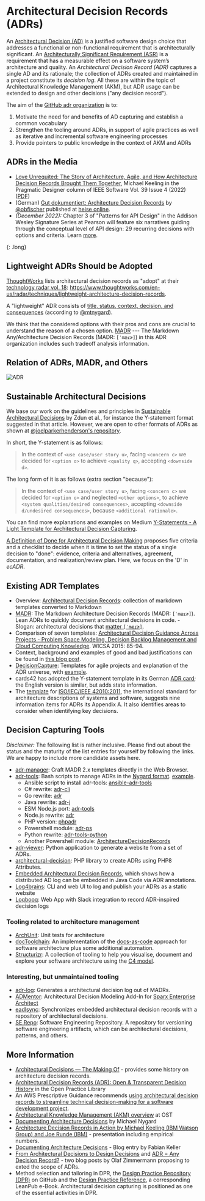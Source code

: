 # Architectural Decision Records (ADRs)

An [Architectural Decision (AD)](https://en.wikipedia.org/wiki/Architectural_decision) is a justified software design choice that addresses a functional or non-functional requirement that is architecturally significant.
An [Architecturally Significant Requirement (ASR)](https://en.wikipedia.org/wiki/Architecturally_significant_requirements) is a requirement that has a measurable effect on a software system’s architecture and quality.
An *Architectural Decision Record (ADR)* captures a single AD and its rationale;
the collection of ADRs created and maintained in a project constitute its *decision log*.
All these are within the topic of Architectural Knowledge Management (AKM), but ADR usage can be extended to design and other decisions ("any decision record").

The aim of the [GitHub adr organization](http://github.com/adr) is to:

1. Motivate the need for and benefits of AD capturing and establish a common vocabulary
2. Strengthen the tooling around ADRs, in support of agile practices as well as iterative and incremental software engineering processes
3. Provide pointers to public knowledge in the context of AKM and ADRs

<!-- > Note: The term "architecture decision record" can be used interchangeably. -->

## ADRs in the Media

* [Love Unrequited: The Story of Architecture, Agile, and How Architecture Decision Records Brought Them Together](https://ieeexplore.ieee.org/document/9801811), Michael Keeling in the Pragmatic Designer column of IEEE Software Vol. 39 Issue 4 (2022) ([PDF](https://ieeexplore.ieee.org/stamp/stamp.jsp?arnumber=9801811))
* (German) [Gut dokumentiert: Architecture Decision Records](https://www.heise.de/hintergrund/Gut-dokumentiert-Architecture-Decision-Records-4664988.html) by [@obfischer](https://github.com/obfischer) published at [heise online](https://www.heise.de/).
* *(December 2022):* Chapter 3 of "Patterns for API Design" in the Addison Wesley Signature Series at Pearson will feature six narratives guiding through the conceptual level of API design: 29 recurring decisions with  options and criteria. Learn [more](https://ozimmer.ch/patterns/2022/08/25/PfADBookNews.html).

{: .long}
## Lightweight ADRs Should be Adopted

[ThoughtWorks](https://www.thoughtworks.com/) lists architectural decision records as "adopt" at their [technology radar vol. 18](https://assets.thoughtworks.com/assets/technology-radar-vol-18-en.pdf): <https://www.thoughtworks.com/en-us/radar/techniques/lightweight-architecture-decision-records>.

A "lightweight" ADR consists of [title, status, context, decision, and consequences](https://github.com/joelparkerhenderson/architecture-decision-record/blob/main/templates/decision-record-template-by-michael-nygard/index.md) (according to [@mtnygard](https://github.com/mtnygard)). 

We think that the considered options with their pros and cons are crucial to understand the reason of a chosen option. [MADR](https://adr.github.io/madr/) --- The Markdown Any/Architecture Decision Records (MADR: `[ˈmæɾɚ]`) in this ADR organization includes such tradeoff analysis information.

## Relation of ADRs, MADR, and Others

![ADR](ADR.png)

## Sustainable Architectural Decisions

We base our work on the guidelines and principles in [Sustainable Architectural Decisions](https://www.infoq.com/articles/sustainable-architectural-design-decisions) by Zdun et al., for instance the Y-statement format suggested in that article.
However, we are open to other formats of ADRs as shown at [@joelparkerhenderson's repository](https://github.com/joelparkerhenderson/architecture_decision_record).

In short, the Y-statement is as follows:

> In the context of `<use case/user story u>`, facing `<concern c>` we decided for `<option o>` to achieve `<quality q>`, accepting `<downside d>`.

The long form of it is as follows (extra section "because"):

> In the context of `<use case/user story u>`,
> facing `<concern c>`
> we decided for `<option o>`
> and neglected `<other options>`,
> to achieve `<system qualities/desired consequences>`,
> accepting `<downside d/undesired consequences>`,
> because `<additional rationale>`.

You can find more explanations and examples on Medium [Y-Statements - A Light Template for Architectural Decision Capturing](https://medium.com/@docsoc/y-statements-10eb07b5a177).

[A Definition of Done for Architectural Decision Making](https://www.ozimmer.ch/practices/2020/05/22/ADDefinitionOfDone.html) proposes five criteria and a checklist to decide when it is time to set the status of a single decision to "done": evidence, criteria and alternatives, agreement, documentation, and realization/review plan. Here, we focus on the 'D' in *ecADR*.

## Existing ADR Templates

* Overview: [Architectural Decision Records](https://github.com/joelparkerhenderson/architecture_decision_record): collection of markdown templates converted to Markdown
* [MADR](https://adr.github.io/madr/): The Markdown Architecture Decision Records (MADR: `[ˈmæɾɚ]`). Lean ADRs to quickly document architectural decisions in code. - Slogan: architectural decisions that [matter `[ˈmæɾɚ]`](https://en.wiktionary.org/wiki/matter#Pronunciation).
* Comparison of seven templates: [Architectural Decision Guidance Across Projects - Problem Space Modeling, Decision Backlog Management and Cloud Computing Knowledge](http://www.ifs.hsr.ch/fileadmin/user_upload/customers/ifs.hsr.ch/Home/projekte/ADMentor-WICSA2015ubmissionv11nc.pdf). WICSA 2015: 85-94.
* Context, background and examples of good and bad justifications can be found in [this blog post](https://www.ozimmer.ch/practices/2020/04/27/ArchitectureDecisionMaking.html).
* [DecisionCapture](https://schubmat.github.io/DecisionCapture/): Templates for agile projects and explanation of the ADR universe, with [example](https://github.com/schubmat/DecisionCapture/blob/master/samples/samples_simpleTemplate_secondSprint.md).
* cards42 has adopted the Y-statement template in its German [ADR card](https://cards42.org#adr); the English version is similar, but adds state information.
* The [template](http://www.iso-architecture.org/42010/templates/) for [ISO/IEC/IEEE 42010:2011](https://en.wikipedia.org/wiki/ISO/IEC_42010), the international standard for architecture descriptions of systems and software, suggests nine information items for ADRs its Appendix A. It also identifies areas to consider when identifying key decisions.

## Decision Capturing Tools

*Disclaimer:*
The following list is rather inclusive.
Please find out about the status and the maturity of the list entries for yourself by following the links.
We are happy to include more candidate assets here.

* [adr-manager](https://adr.github.io/adr-manager/#/): Craft MADR 2.x templates directly in the Web Browser.
* [adr-tools](https://github.com/npryce/adr-tools): Bash scripts to manage ADRs in the [Nygard format](https://cognitect.com/blog/2011/11/15/documenting-architecture-decisions.html). [example](https://github.com/npryce/adr-tools/blob/master/doc/adr/0002-implement-as-shell-scripts.md).
  * Ansible script to install adr-tools: [ansible-adr-tools](https://github.com/escalate/ansible-adr-tools)
  * C# rewrite: [adr-cli](https://github.com/GingerTommy/adr-cli)
  * Go rewrite: [adr](https://github.com/marouni/adr)
  * Java rewrite: [adr-j](https://github.com/adoble/adr-j)
  * ESM Node.js port: [adr-tools](https://github.com/meza/adr-tools)
  * Node.js rewrite: [adr](https://github.com/phodal/adr)
  * PHP version: [phpadr](https://github.com/globtec/phpadr)
  * Powershell module: [adr-ps](https://github.com/rdagumampan/adr-ps)
  * Python rewrite: [adr-tools-python](https://pypi.org/project/adr-tools-python/)
  * Another Powershell module: [ArchitectureDecisionRecords](https://github.com/ajoberstar/ArchitectureDecisionRecords)
* [adr-viewer](https://github.com/mrwilson/adr-viewer): Python application to generate a website from a set of ADRs.
* [architectural-decision](https://github.com/cspray/architectural-decision): PHP library to create ADRs using PHP8 Attributes.
* [Embedded Architectural Decision Records](https://adr.github.io/e-adr/), which shows how a distributed AD log can be embedded in Java Code via ADR annotations.
* [Log4brains](https://github.com/thomvaill/log4brains): CLI and web UI to log and publish your ADRs as a static website
* [Loqbooq](https://loqbooq.app): Web App with Slack integration to record ADR-inspired decision logs

### Tooling related to architecture management

* [ArchUnit](https://github.com/TNG/ArchUnit): Unit tests for architecture
* [docToolchain](https://doctoolchain.github.io/docToolchain/): An implementation of the [docs-as-code](http://www.writethedocs.org/guide/docs-as-code/) approach for software architecture plus some additional automation.
* [Structurizr](https://www.structurizr.com/): A collection of tooling to help you visualise, document and explore your software architecture using the [C4 model](https://c4model.com/).

### Interesting, but unmaintained tooling

* [adr-log](https://github.com/adr/adr-log): Generates a architectural decision log out of MADRs.
* [ADMentor](https://github.com/IFS-HSR/ADMentor): Architectural Decision Modeling Add-In for [Sparx Enterprise Architect](https://www.sparxsystems.de/uml/neweditions/)
* [eadlsync](https://adr.github.io/eadlsync/): Synchronizes embedded architectural decision records with a repository of architectural decisions.
* [SE Repo](https://github.com/adr/serepo): Software Engineering Repository. A repository for versioning software engineering artifacts, which can be architectural decisions, patterns, and others.

## More Information

* [Architectural Decisions — The Making Of](https://www.ozimmer.ch/practices/2020/04/27/ArchitectureDecisionMaking.html) - provides some history on architecture decision records.
* [Architectural Decision Records (ADR): Open & Transparent Decision History](https://openpracticelibrary.com/practice/architectural-decision-records-adr/) in the Open Practice Library
* An AWS Prescriptive Guidance recommends [using architectural decision records to streamline technical decision-making for a software development project](https://docs.aws.amazon.com/prescriptive-guidance/latest/architectural-decision-records/welcome.html).
* [Architectural Knowledge Management (AKM) overview](https://www.ost.ch/de/forschung-und-dienstleistungen/informatik/ifs-institut-fuer-software/labs/cloud-application-lab/architectural-knowledge-management-akm) at OST
* [Documenting Architecture Decisions](https://cognitect.com/blog/2011/11/15/documenting-architecture-decisions.html) by Michael Nygard
* [Architecture Decision Records in Action by Michael Keeling (IBM Watson Group) and Joe Runde (IBM)](https://resources.sei.cmu.edu/library/asset-view.cfm?assetid=497744) - presentation including empirical numbers.
* [Documenting Architecture Decisions](https://www.fabian-keller.de/blog/documenting-architecture-decisions) - Blog entry by Fabian Keller
* [From Architectural Decisions to Design Decisions](https://medium.com/olzzio/from-architectural-decisions-to-design-decisions-f05f6d57032b) and [ADR = Any Decision Record?](https://medium.com/olzzio/adr-any-decision-record-916d1b64b28d) - two blog posts by Olaf Zimmermann proposing to exted the scope of ADRs.
* Method selection and tailoring in DPR, the [Design Practice Repository (DPR)](https://socadk.github.io/design-practice-repository/) on GitHub and the [Design Practice Reference](https://leanpub.com/dpr), a corresponding LeanPub e-Book. Architectural decision capturing is positioned as one of the essential activities in DPR.

<!-- - [Work by Daniel Popescu](https://scholar.google.com/citations?user=dASv28sAAAAJ) -->
